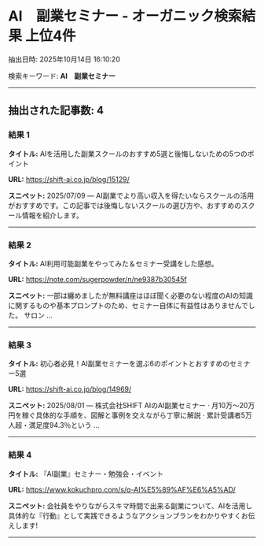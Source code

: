 # AI　副業セミナー - オーガニック検索結果 上位4件

抽出日時: 2025年10月14日 16:10:20

検索キーワード: **AI　副業セミナー**

---

## 抽出された記事数: 4

### 結果 1

**タイトル:** AIを活用した副業スクールのおすすめ5選と後悔しないための5つのポイント

**URL:** https://shift-ai.co.jp/blog/15129/

**スニペット:**
2025/07/09 — AI副業でより高い収入を得たいならスクールの活用がおすすめです。この記事では後悔しないスクールの選び方や、おすすめのスクール情報を紹介します。

---

### 結果 2

**タイトル:** AI利用可能副業をやってみた＆セミナー受講をした感想。

**URL:** https://note.com/sugerpowder/n/ne9387b30545f

**スニペット:**
一部は纏めましたが無料講座はほぼ聞く必要のない程度のAIの知識に関するものや基本プロンプトのため、セミナー自体に有益性はありませんでした。 サロン ...

---

### 結果 3

**タイトル:** 初心者必見！AI副業セミナーを選ぶ6のポイントとおすすめのセミナー5選

**URL:** https://shift-ai.co.jp/blog/14969/

**スニペット:**
2025/08/01 — 株式会社SHIFT AIのAI副業セミナー · 月10万〜20万円を稼ぐ具体的な手順を、図解と事例を交えながら丁寧に解説 · 累計受講者5万人超・満足度94.3％という ...

---

### 結果 4

**タイトル:** 『AI副業』セミナー・勉強会・イベント

**URL:** https://www.kokuchpro.com/s/q-AI%E5%89%AF%E6%A5%AD/

**スニペット:**
会社員をやりながらスキマ時間で出来る副業について、AIを活用し具体的な『行動』として実践できるようなアクションプランをわかりやすくお伝えします!

---

